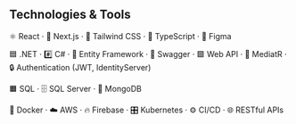 ## Technologies & Tools
 
⚛️ React · 🚀 Next.js · 🌈 Tailwind CSS · 🔷 TypeScript · 🎨 Figma

🟦 .NET · #️⃣ C# · 🧰 Entity Framework · 📡 Swagger · 🟩 Web API · 🚀 MediatR · 🔒 Authentication (JWT, IdentityServer)

🟧 SQL · 🗄️ SQL Server · 🍃 MongoDB

🐳 Docker · ☁️ AWS · 🔥 Firebase · 🎛️ Kubernetes · ⚙️ CI/CD · 🌐 RESTful APIs

